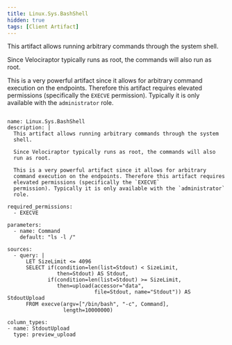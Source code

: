 ```yaml
---
title: Linux.Sys.BashShell
hidden: true
tags: [Client Artifact]
---
```


This artifact allows running arbitrary commands through the system
shell.

Since Velociraptor typically runs as root, the commands will also
run as root.

This is a very powerful artifact since it allows for arbitrary
command execution on the endpoints. Therefore this artifact requires
elevated permissions (specifically the `EXECVE`
permission). Typically it is only available with the `administrator`
role.


<pre><code class="language-yaml">
name: Linux.Sys.BashShell
description: |
  This artifact allows running arbitrary commands through the system
  shell.

  Since Velociraptor typically runs as root, the commands will also
  run as root.

  This is a very powerful artifact since it allows for arbitrary
  command execution on the endpoints. Therefore this artifact requires
  elevated permissions (specifically the `EXECVE`
  permission). Typically it is only available with the `administrator`
  role.

required_permissions:
  - EXECVE

parameters:
  - name: Command
    default: "ls -l /"

sources:
  - query: |
      LET SizeLimit &lt;= 4096
      SELECT if(condition=len(list=Stdout) &lt; SizeLimit,
                then=Stdout) AS Stdout,
             if(condition=len(list=Stdout) &gt;= SizeLimit,
                then=upload(accessor="data",
                            file=Stdout, name="Stdout")) AS StdoutUpload
      FROM execve(argv=["/bin/bash", "-c", Command],
                  length=10000000)

column_types:
- name: StdoutUpload
  type: preview_upload

</code></pre>

